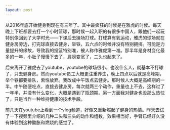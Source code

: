```yaml
---
layout: post
---
```


从2016年底开始健身到现在有三年了。其中最疯狂的时候是在雅虎的时候。每天晚上下班都要去打一个小时篮球，那时候一起入职的有很多中国人，跟他们一起玩特别像回到了大学时光——下课后去操场打球。打球算有氧运动，雅虎的球场就在健身房旁边，打完球直接去健身，举铁，五六点的时候并没有特别拥挤。可能是力量提升的缘故，导致我的投篮特别准，被人称作雅虎第一准。那半年是身材变化最多的一年，小肚子慢慢下去了，肩膀变宽了，二头也起来了。

后来离开了雅虎去了youtube，youtube的球场很小，也没什么人，就基本不打球了，只去健身房。然而youtube员工大概更注重养生，晚上四点以后就是高峰期，举个铁都要排队，索性放弃。我改成中午饭点去健身。那时候人大概是高峰期的一半。中午随便吃点，直接去健身房，每次就两三个动作，重量也上不去，这样过了一年半，并没有什么变化，大概是遇到了瓶颈期。另一方面我对健身也没那么热忱了，只是当作一种维持健康的技术手段。

前几天在youtube上看到一个vlog频道，好像又重新燃起了健身的热情。昨天去试了一下视频里介绍的几种二头和三头的动作和组数，效果相当好，手臂已经好久没有体验到这种酸胀和燃烧的感觉了。
